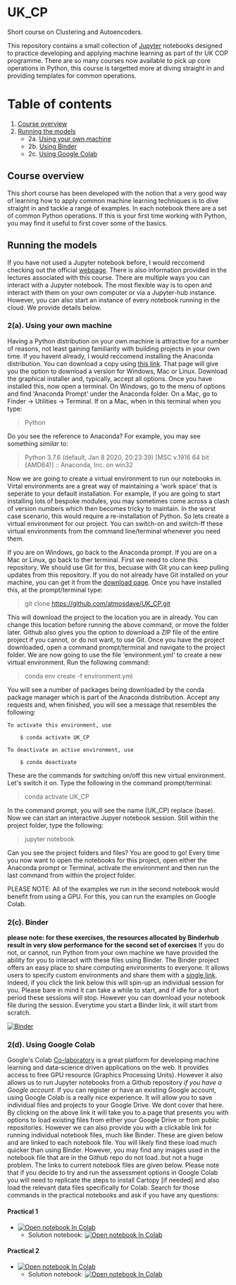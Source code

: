 # UK_CP
Short course on Clustering and Autoencoders.

This repository contains a small collection of [Jupyter](https://jupyter.org) notebooks designed to practice developing and applying machine learning as part of thr UK COP programme. There are so many courses now available to pick up core operations in Python, this course is targetted more at diving straight in and providing templates for common operations. 

# Table of contents
1. [Course overview](#Course-overview)
2. [Running the models](#Running)
     * 2a. [Using your own machine](#own)
     * 2b. [Using Binder](#Binder)
     * 2c. [Using Google Colab](#Colab)

## Course overview<a name="Course-overview"></a>

This short course has been developed with the notion that a very good way of learning how to apply common machine learning techniques is to dive straight in and tackle a range of examples. In each notebook there are a set of common Python operations. If this is your first time working with Python, you may find it useful to first cover some of the basics.

## Running the models<a name="Running"></a>

If you have not used a Jupyter notebook before, I would reccomend checking out the official [webpage](https://jupyter.org/). There is also information provided in the lectures associated with this course. There are multiple ways you can interact with a Jupyter notebook. The most flexible way is to open and interact with them on your own computer or via a Jupyter-hub instance. However, you can also start an instance of every notebook running in the cloud. We provide details below.

### 2(a). Using your own machine<a name="own"></a>

Having a Python distribution on your own machine is attractive for a number of reasons, not least gaining familiarity with building projects in your own time. If you havent already, I would reccomend installing the Anaconda distribution. You can download a copy using [this link](https://www.anaconda.com/products/individual). That page will give you the option to download a version for Windows, Mac or Linux. Download the graphical installer and, typically, accept all options. Once you have installed this, now open a terminal. On Windows, go to the menu of options and find 'Anaconda Prompt' under the Anaconda folder. On a Mac, go to Finder -> Utilities -> Terminal. If on a Mac, when in this terminal when you type:

> Python

Do you see the reference to Anaconda? For example, you may see something *similar* to:

> Python 3.7.6 (default, Jan  8 2020, 20:23:39) [MSC v.1916 64 bit (AMD64)] :: Anaconda, Inc. on win32

Now we are going to create a virtual environment to run our notebooks in. Virtal environments are a great way of maintaining a 'work space' that is seperate to your default installation. For example, if you are going to start installing lots of bespoke modules, you may sometimes come across a clash of version numbers which then becomes tricky to maintain. In the worst case scenario, this would require a re-installation of Python. So lets create a virtual environment for our project. You can switch-on and switch-ff these virtual environments from the command line/terminal whenever you need them.

If you are on Windows, go back to the Anaconda prompt. If you are on a Mac or Linux, go back to ther terminal. First we need to clone this repository. We should use Git for this, becuase with Git you can keep pulling updates from this repository. If you do not already have Git installed on your machine, you can get it from the [download page](https://git-scm.com/downloads). Once you have installed this, at the prompt/terminal type:

> git clone https://github.com/atmosdave/UK_CP.git

This will download the project to the location you are in already. You can change this location before running the above command, or move the folder later. Github also gives you the option to download a ZIP file of the entire project if you cannot, or do not want, to use Git. Once you have the project downloaded, open a command prompt/terminal and navigate to the project folder. We are now going to use the file 'environment.yml' to create a new virtual environment. Run the following command:

> conda env create -f environment.yml

You will see a number of packages being downloaded by the conda package manager which is part of the Anaconda distribution. Accept any requests and, when finished, you will see a message that resembles the following:

    To activate this environment, use
    
        $ conda activate UK_CP
    
    To deactivate an active environment, use
    
        $ conda deactivate
        
These are the commands for switching on/off this new virtual environment. Let's switch it on. Type the following in the command prompt/terminal:

> conda activate UK_CP

In the command prompt, you will see the name (UK_CP) replace (base). Now we can start an interactive Jupyer notebook session. Still within the project folder, type the following:

> jupyter notebook

Can you see the project folders and files? You are good to go! Every time you now want to open the notebooks for this project, open either the Anaconda prompt or Terminal, activate the environment and then run the last command from within the project folder.

PLEASE NOTE: All of the examples we run in the second notebook would benefit from using a GPU. For this, you can run the examples on Google Colab.

### 2(c). Binder <a name="Binder"></a>

**please note: for these exercises, the resources allocated by Binderhub result in very slow performance for the second set of exercises**
If you do not, or cannot, run Python from your own machine we have provided the ability for you to interact with these files using Binder. The Binder project offers an easy place to share computing environments to everyone. It allows users to specify custom environments and share them with a [single link](https://jupyter.org/binder). Indeed, if you click the link below this will spin-up an individual session for you. Please bare in mind it can take a while to start, and if idle for a short period these sessions will stop. However you can download your notebook file during the session. Everytime you start a Binder link, it will start from scratch.

[![Binder](https://mybinder.org/badge_logo.svg)](https://mybinder.org/v2/gh/loftytopping/DEES_programming_course/HEAD)

### 2(d). Using Google Colab<a name="Colab"></a>

Google's Colab [Co-laboratory](https://colab.research.google.com) is a great platform for developing machine learning and data-science driven applications on the web. It provides access to free GPU resource (Graphics Processing Units). However it also allows us to run Jupyter notebooks from a Github repository *if you have a Google account*. If you can register or have an existing Google account, using Google Colab is a really nice experience. It will allow you to save individual files and projects to your Google Drive. We dont cover that here. By clicking on the above link it will take you to a page that presents you with options to load existing files from either your Google Drive or from public repositories. However we can also provide you with a clickable link for running individual notebook files, much like Binder. These are given below and are linked to each notebook file. You will likely find these load much quicker than using Binder. However, you may find any images used in the notebook file that are in the Github repo do not load..but not a huge problem. The links to current notebook files are given below. Please note that if you decide to try and run the assessment options in Google Colab you will need to replicate the steps to install Cartopy [if needed] and also load the relevant data files specifically for Colab. Search for those commands in the practical notebooks and ask if you have any questions:

#### Practical 1 
- [![Open notebook In Colab](https://colab.research.google.com/assets/colab-badge.svg)](https://colab.research.google.com/github.com/loftytopping/COP_AQ/blob/master/Notebook_1.ipynb)
  - Solution notebook: [![Open notebook In Colab](https://colab.research.google.com/assets/colab-badge.svg)](https://colab.research.google.com/github.com/loftytopping/COP_AQ/blob/master/solutions/Notebook_1.ipynb)
#### Practical 2 
- [![Open notebook In Colab](https://colab.research.google.com/assets/colab-badge.svg)](https://colab.research.google.com/github.com/loftytopping/COP_AQ/blob/master/Notebook_2.ipynb)
  - Solution notebook: [![Open notebook In Colab](https://colab.research.google.com/assets/colab-badge.svg)](https://colab.research.google.com/github.com/loftytopping/COP_AQ/blob/master/solutions/Notebook_2.ipynb)
